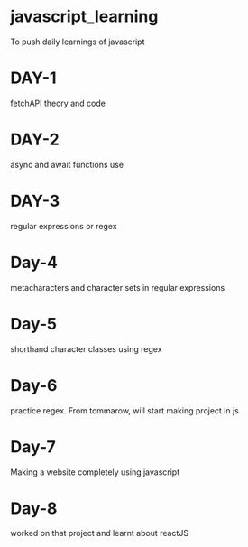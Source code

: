 # javascript_learning
To push daily learnings of javascript

# DAY-1
fetchAPI theory and code

# DAY-2
async and await functions use

# DAY-3
regular expressions or regex

# Day-4
metacharacters and character sets in regular expressions

# Day-5
shorthand character classes using regex

# Day-6
practice regex. From tommarow, will start making project in js

# Day-7
Making a website completely using javascript

# Day-8
worked on that project and learnt about reactJS
